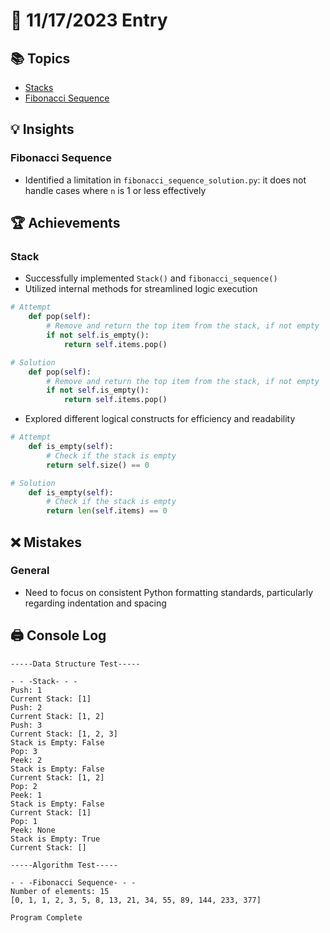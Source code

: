 # 📝 11/17/2023 Entry

## 📚 Topics
- [Stacks](stack_practice.py)
- [Fibonacci Sequence](algorithm_practice.py)

## 💡 Insights

### Fibonacci Sequence
- Identified a limitation in `fibonacci_sequence_solution.py`: it does not handle cases where `n` is 1 or less effectively

## 🏆 Achievements
### Stack
- Successfully implemented `Stack()` and `fibonacci_sequence()`
- Utilized internal methods for streamlined logic execution
```python
# Attempt
    def pop(self):
        # Remove and return the top item from the stack, if not empty
        if not self.is_empty():
            return self.items.pop()

# Solution
    def pop(self):
        # Remove and return the top item from the stack, if not empty
        if not self.is_empty():
            return self.items.pop()
```
- Explored different logical constructs for efficiency and readability
```python
# Attempt
    def is_empty(self):
        # Check if the stack is empty
        return self.size() == 0

# Solution
    def is_empty(self):
        # Check if the stack is empty
        return len(self.items) == 0
```

## ❌ Mistakes
### General
- Need to focus on consistent Python formatting standards, particularly regarding indentation and spacing

## 🖨️ Console Log
```
-----Data Structure Test-----

- - -Stack- - -
Push: 1
Current Stack: [1]
Push: 2
Current Stack: [1, 2]
Push: 3
Current Stack: [1, 2, 3]
Stack is Empty: False
Pop: 3
Peek: 2
Stack is Empty: False
Current Stack: [1, 2]
Pop: 2
Peek: 1
Stack is Empty: False
Current Stack: [1]
Pop: 1
Peek: None
Stack is Empty: True
Current Stack: []

-----Algorithm Test-----

- - -Fibonacci Sequence- - -
Number of elements: 15
[0, 1, 1, 2, 3, 5, 8, 13, 21, 34, 55, 89, 144, 233, 377]

Program Complete
```